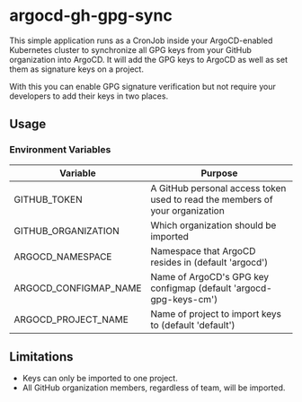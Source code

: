 # argocd-gh-gpg-sync

This simple application runs as a CronJob inside your ArgoCD-enabled Kubernetes cluster
to synchronize all GPG keys from your GitHub organization into ArgoCD. It will add the
GPG keys to ArgoCD as well as set them as signature keys on a project.

With this you can enable GPG signature verification but not require your developers to
add their keys in two places.

## Usage

### Environment Variables
| Variable              | Purpose                                                                      |
|-----------------------|------------------------------------------------------------------------------|
| GITHUB_TOKEN          | A GitHub personal access token used to read the members of your organization |
| GITHUB_ORGANIZATION   | Which organization should be imported                                        |
| ARGOCD_NAMESPACE      | Namespace that ArgoCD resides in (default 'argocd')                          |
| ARGOCD_CONFIGMAP_NAME | Name of ArgoCD's GPG key configmap (default 'argocd-gpg-keys-cm')            |
| ARGOCD_PROJECT_NAME   | Name of project to import keys to (default 'default')                        |

## Limitations
* Keys can only be imported to one project.
* All GitHub organization members, regardless of team, will be imported.